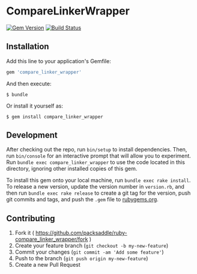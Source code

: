 # CompareLinkerWrapper

[![Gem Version](http://img.shields.io/gem/v/compare_linker_wrapper.svg?style=flat)](http://badge.fury.io/rb/compare_linker_wrapper)
[![Build Status](http://img.shields.io/travis/packsaddle/ruby-compare_linker_wrapper/master.svg?style=flat)](https://travis-ci.org/packsaddle/ruby-compare_linker_wrapper)

## Installation

Add this line to your application's Gemfile:

```ruby
gem 'compare_linker_wrapper'
```

And then execute:

    $ bundle

Or install it yourself as:

    $ gem install compare_linker_wrapper

## Development

After checking out the repo, run `bin/setup` to install dependencies. Then, run `bin/console` for an interactive prompt that will allow you to experiment. Run `bundle exec compare_linker_wrapper` to use the code located in this directory, ignoring other installed copies of this gem.

To install this gem onto your local machine, run `bundle exec rake install`. To release a new version, update the version number in `version.rb`, and then run `bundle exec rake release` to create a git tag for the version, push git commits and tags, and push the `.gem` file to [rubygems.org](https://rubygems.org).

## Contributing

1. Fork it ( https://github.com/packsaddle/ruby-compare_linker_wrapper/fork )
2. Create your feature branch (`git checkout -b my-new-feature`)
3. Commit your changes (`git commit -am 'Add some feature'`)
4. Push to the branch (`git push origin my-new-feature`)
5. Create a new Pull Request
